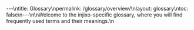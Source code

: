 ---\ntitle: Glossary\npermalink: /glossary/overview/\nlayout: glossary\ntoc: false\n---\n\nWelcome to the injixo-specific glossary, where you will find frequently used terms and their meanings.\n